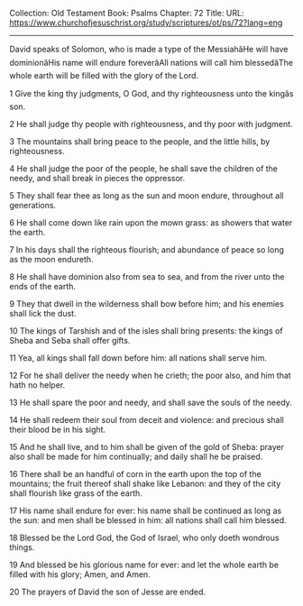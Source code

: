 Collection: Old Testament
Book: Psalms
Chapter: 72
Title: 
URL: https://www.churchofjesuschrist.org/study/scriptures/ot/ps/72?lang=eng

---

David speaks of Solomon, who is made a type of the MessiahâHe will have dominionâHis name will endure foreverâAll nations will call him blessedâThe whole earth will be filled with the glory of the Lord.

1 Give the king thy judgments, O God, and thy righteousness unto the kingâs son.

2 He shall judge thy people with righteousness, and thy poor with judgment.

3 The mountains shall bring peace to the people, and the little hills, by righteousness.

4 He shall judge the poor of the people, he shall save the children of the needy, and shall break in pieces the oppressor.

5 They shall fear thee as long as the sun and moon endure, throughout all generations.

6 He shall come down like rain upon the mown grass: as showers that water the earth.

7 In his days shall the righteous flourish; and abundance of peace so long as the moon endureth.

8 He shall have dominion also from sea to sea, and from the river unto the ends of the earth.

9 They that dwell in the wilderness shall bow before him; and his enemies shall lick the dust.

10 The kings of Tarshish and of the isles shall bring presents: the kings of Sheba and Seba shall offer gifts.

11 Yea, all kings shall fall down before him: all nations shall serve him.

12 For he shall deliver the needy when he crieth; the poor also, and him that hath no helper.

13 He shall spare the poor and needy, and shall save the souls of the needy.

14 He shall redeem their soul from deceit and violence: and precious shall their blood be in his sight.

15 And he shall live, and to him shall be given of the gold of Sheba: prayer also shall be made for him continually; and daily shall he be praised.

16 There shall be an handful of corn in the earth upon the top of the mountains; the fruit thereof shall shake like Lebanon: and they of the city shall flourish like grass of the earth.

17 His name shall endure for ever: his name shall be continued as long as the sun: and men shall be blessed in him: all nations shall call him blessed.

18 Blessed be the Lord God, the God of Israel, who only doeth wondrous things.

19 And blessed be his glorious name for ever: and let the whole earth be filled with his glory; Amen, and Amen.

20 The prayers of David the son of Jesse are ended.
